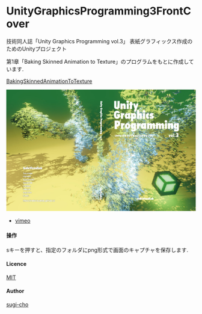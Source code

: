 # UnityGraphicsProgramming3FrontCover

技術同人誌「Unity Graphics Programming vol.3」 表紙グラフィックス作成のためのUnityプロジェクト

第1章「Baking Skinned Animation to Texture」のプログラムをもとに作成しています.

[BakingSkinnedAnimationToTexture](https://github.com/IndieVisualLab/UnityGraphicsProgramming3/tree/master/Assets/BakingSkinnedAnimationToTexture)

[![frontCover](FrontCover.jpg)](https://vimeo.com/293139321)

- [vimeo](https://vimeo.com/293139321)

#### 操作
sキーを押すと、指定のフォルダにpng形式で画面のキャプチャを保存します.

#### Licence

[MIT](https://github.com/IndieVisualLab/UnityGraphicsProgramming3FrontCover/blob/master/LICENSE)

#### Author

[sugi-cho](https://github.com/sugi-cho)
